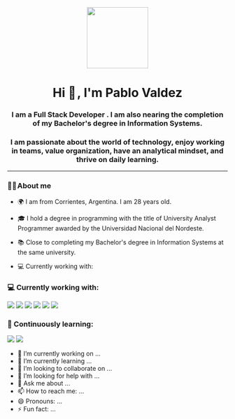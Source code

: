 <div class="header" align="center">
    <img src="https://media.giphy.com/media/bGgsc5mWoryfgKBx1u/giphy.gif" width="140">
    <h1 align="center">Hi 👋 , I'm Pablo Valdez</h1>
    <h3 align="center">I am a Full Stack Developer . I am also nearing the completion of my Bachelor's degree in Information Systems.</h3>
    <h3 align="center">I am passionate about the world of technology, enjoy working in teams, value organization, have an analytical mindset, and thrive on daily learning.</h3>
</div>

---

### 👨‍💻 About me

- 🌍 I am from Corrientes, Argentina. I am 28 years old.

- 🎓 I hold a degree in programming with the title of University Analyst Programmer awarded by the Universidad Nacional del Nordeste.

- 📚 Close to completing my Bachelor's degree in Information Systems at the same university.

- 💻 Currently working with:

<h3 align="left">💻 Currently working with:</h3>
<p align="left">
  <img src="https://img.shields.io/badge/TypeScript-007ACC?style=flat-square&logo=typescript&logoColor=white">
  <img src="https://img.shields.io/badge/JavaScript-F7DF1E?style=flat-square&logo=javascript&logoColor=black">
  <img src="https://img.shields.io/badge/HTML5-E34F26?style=flat-square&logo=html5&logoColor=white">
  <img src="https://img.shields.io/badge/CSS3-1572B6?style=flat-square&logo=css3&logoColor=white">
  <img src="https://img.shields.io/badge/.NET-512BD4?style=flat-square&logo=.net&logoColor=white">
  <img src="https://img.shields.io/badge/SQL-00758F?style=flat-square&logo=sql&logoColor=white">
</p>

<h3 align="left">🚀 Continuously learning:</h3>
<p align="left">
  <img src="https://img.shields.io/badge/Java-007396?style=flat-square&logo=java&logoColor=white">
  <img src="https://img.shields.io/badge/Python-3776AB?style=flat-square&logo=python&logoColor=white">
</p>

- 🔭 I’m currently working on ...
- 🌱 I’m currently learning ...
- 👯 I’m looking to collaborate on ...
- 🤔 I’m looking for help with ...
- 💬 Ask me about ...
- 📫 How to reach me: ...
- 😄 Pronouns: ...
- ⚡ Fun fact: ...

